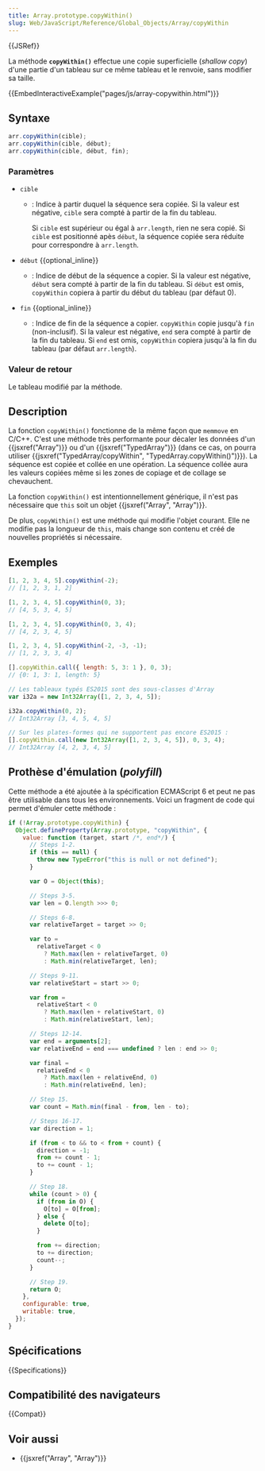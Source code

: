 ```yaml
---
title: Array.prototype.copyWithin()
slug: Web/JavaScript/Reference/Global_Objects/Array/copyWithin
---
```


{{JSRef}}

La méthode **`copyWithin()`** effectue une copie superficielle (_shallow copy_) d'une partie d'un tableau sur ce même tableau et le renvoie, sans modifier sa taille.

{{EmbedInteractiveExample("pages/js/array-copywithin.html")}}

## Syntaxe

```js
arr.copyWithin(cible);
arr.copyWithin(cible, début);
arr.copyWithin(cible, début, fin);
```

### Paramètres

- `cible`

  - : Indice à partir duquel la séquence sera copiée. Si la valeur est négative, `cible` sera compté à partir de la fin du tableau.

    Si `cible` est supérieur ou égal à `arr.length`, rien ne sera copié. Si `cible` est positionné apès `début`, la séquence copiée sera réduite pour correspondre à `arr.length`.

- `début` {{optional_inline}}
  - : Indice de début de la séquence a copier. Si la valeur est négative, `début` sera compté à partir de la fin du tableau. Si `début` est omis, `copyWithin` copiera à partir du début du tableau (par défaut 0).
- `fin` {{optional_inline}}
  - : Indice de fin de la séquence a copier. `copyWithin` copie jusqu'à `fin` (non-inclusif). Si la valeur est négative, `end` sera compté à partir de la fin du tableau. Si `end` est omis, `copyWithin` copiera jusqu'à la fin du tableau (par défaut `arr.length`).

### Valeur de retour

Le tableau modifié par la méthode.

## Description

La fonction `copyWithin()` fonctionne de la même façon que `memmove` en C/C++. C'est une méthode très performante pour décaler les données d'un {{jsxref("Array")}} ou d'un {{jsxref("TypedArray")}} (dans ce cas, on pourra utiliser {{jsxref("TypedArray/copyWithin", "TypedArray.copyWithin()")}}). La séquence est copiée et collée en une opération. La séquence collée aura les valeurs copiées même si les zones de copiage et de collage se chevauchent.

La fonction `copyWithin()` est intentionnellement générique, il n'est pas nécessaire que `this` soit un objet {{jsxref("Array", "Array")}}.

De plus, `copyWithin()` est une méthode qui modifie l'objet courant. Elle ne modifie pas la longueur de `this`, mais change son contenu et créé de nouvelles propriétés si nécessaire.

## Exemples

```js
[1, 2, 3, 4, 5].copyWithin(-2);
// [1, 2, 3, 1, 2]

[1, 2, 3, 4, 5].copyWithin(0, 3);
// [4, 5, 3, 4, 5]

[1, 2, 3, 4, 5].copyWithin(0, 3, 4);
// [4, 2, 3, 4, 5]

[1, 2, 3, 4, 5].copyWithin(-2, -3, -1);
// [1, 2, 3, 3, 4]

[].copyWithin.call({ length: 5, 3: 1 }, 0, 3);
// {0: 1, 3: 1, length: 5}

// Les tableaux typés ES2015 sont des sous-classes d'Array
var i32a = new Int32Array([1, 2, 3, 4, 5]);

i32a.copyWithin(0, 2);
// Int32Array [3, 4, 5, 4, 5]

// Sur les plates-formes qui ne supportent pas encore ES2015 :
[].copyWithin.call(new Int32Array([1, 2, 3, 4, 5]), 0, 3, 4);
// Int32Array [4, 2, 3, 4, 5]
```

## Prothèse d'émulation (_polyfill_)

Cette méthode a été ajoutée à la spécification ECMAScript 6 et peut ne pas être utilisable dans tous les environnements. Voici un fragment de code qui permet d'émuler cette méthode :

```js
if (!Array.prototype.copyWithin) {
  Object.defineProperty(Array.prototype, "copyWithin", {
    value: function (target, start /*, end*/) {
      // Steps 1-2.
      if (this == null) {
        throw new TypeError("this is null or not defined");
      }

      var O = Object(this);

      // Steps 3-5.
      var len = O.length >>> 0;

      // Steps 6-8.
      var relativeTarget = target >> 0;

      var to =
        relativeTarget < 0
          ? Math.max(len + relativeTarget, 0)
          : Math.min(relativeTarget, len);

      // Steps 9-11.
      var relativeStart = start >> 0;

      var from =
        relativeStart < 0
          ? Math.max(len + relativeStart, 0)
          : Math.min(relativeStart, len);

      // Steps 12-14.
      var end = arguments[2];
      var relativeEnd = end === undefined ? len : end >> 0;

      var final =
        relativeEnd < 0
          ? Math.max(len + relativeEnd, 0)
          : Math.min(relativeEnd, len);

      // Step 15.
      var count = Math.min(final - from, len - to);

      // Steps 16-17.
      var direction = 1;

      if (from < to && to < from + count) {
        direction = -1;
        from += count - 1;
        to += count - 1;
      }

      // Step 18.
      while (count > 0) {
        if (from in O) {
          O[to] = O[from];
        } else {
          delete O[to];
        }

        from += direction;
        to += direction;
        count--;
      }

      // Step 19.
      return O;
    },
    configurable: true,
    writable: true,
  });
}
```

## Spécifications

{{Specifications}}

## Compatibilité des navigateurs

{{Compat}}

## Voir aussi

- {{jsxref("Array", "Array")}}
